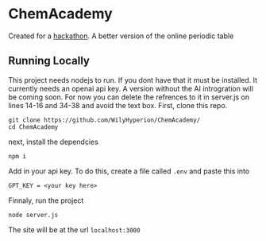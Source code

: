 # ChemAcademy
Created for a [hackathon](https://www.hackakhan.org/). A better version of the online periodic table

## Running Locally
This project needs nodejs to run. If you dont have that it must be installed.
It currently needs an openai api key. A version without the AI introgration will be coming soon. For now you can delete the refrences to it in server.js on lines 14-16 and 34-38 and avoid the text box.
First, clone this repo. 
```
git clone https://github.com/WilyHyperion/ChemAcademy/
cd ChemAcademy
```
next, install the dependcies 
```
npm i
```
Add in your api key.
To do this, create a file called `.env` and paste this into
```
GPT_KEY = <your key here>
``` 
Finnaly, run the project
```
node server.js
```
The site will be at the url `localhost:3000`
